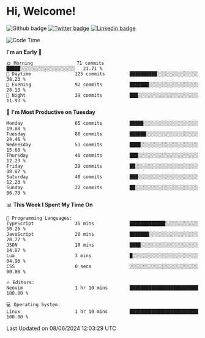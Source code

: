   # Hi, Welcome!
  ![Github badge](https://img.shields.io/github/followers/kraken-afk.svg?style=social&label=Follow&maxAge=2592000)
  [![Twitter badge](https://img.shields.io/badge/-Twitter-00acee?style=flat-square&logo=Twitter&logoColor=white)](https://twitter.com/trshppl)
  [![Linkedin badge](https://img.shields.io/badge/LinkedIn-0077B5?style=flat-square&logo=linkedin&logoColor=white)](https://www.linkedin.com/in/noveanrer)
<!--START_SECTION:waka-->
![Code Time](http://img.shields.io/badge/Code%20Time-228%20hrs%2031%20mins-blue)

**I'm an Early 🐤** 

```text
🌞 Morning                71 commits          █████░░░░░░░░░░░░░░░░░░░░   21.71 % 
🌆 Daytime                125 commits         ██████████░░░░░░░░░░░░░░░   38.23 % 
🌃 Evening                92 commits          ███████░░░░░░░░░░░░░░░░░░   28.13 % 
🌙 Night                  39 commits          ███░░░░░░░░░░░░░░░░░░░░░░   11.93 % 
```
📅 **I'm Most Productive on Tuesday** 

```text
Monday                   65 commits          █████░░░░░░░░░░░░░░░░░░░░   19.88 % 
Tuesday                  80 commits          ██████░░░░░░░░░░░░░░░░░░░   24.46 % 
Wednesday                51 commits          ████░░░░░░░░░░░░░░░░░░░░░   15.60 % 
Thursday                 40 commits          ███░░░░░░░░░░░░░░░░░░░░░░   12.23 % 
Friday                   29 commits          ██░░░░░░░░░░░░░░░░░░░░░░░   08.87 % 
Saturday                 40 commits          ███░░░░░░░░░░░░░░░░░░░░░░   12.23 % 
Sunday                   22 commits          ██░░░░░░░░░░░░░░░░░░░░░░░   06.73 % 
```


📊 **This Week I Spent My Time On** 

```text
💬 Programming Languages: 
TypeScript               35 mins             █████████████░░░░░░░░░░░░   50.26 % 
JavaScript               20 mins             ███████░░░░░░░░░░░░░░░░░░   28.77 % 
JSON                     10 mins             ████░░░░░░░░░░░░░░░░░░░░░   14.87 % 
Lua                      3 mins              █░░░░░░░░░░░░░░░░░░░░░░░░   04.96 % 
CSS                      0 secs              ░░░░░░░░░░░░░░░░░░░░░░░░░   00.88 % 

🔥 Editors: 
Neovim                   1 hr 10 mins        █████████████████████████   100.00 % 

💻 Operating System: 
Linux                    1 hr 10 mins        █████████████████████████   100.00 % 
```


 Last Updated on 08/06/2024 12:03:29 UTC
<!--END_SECTION:waka-->